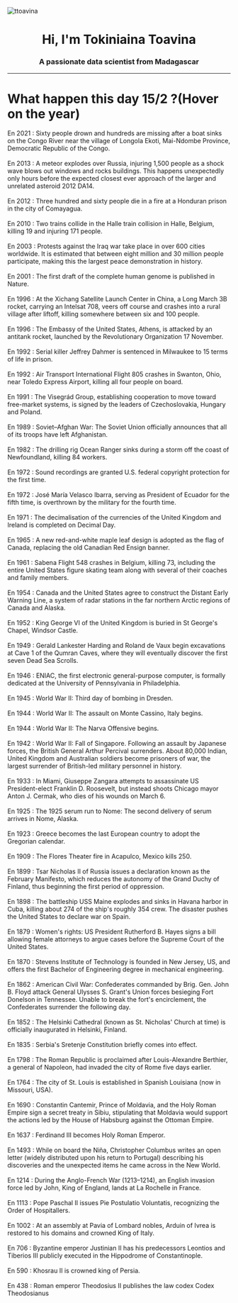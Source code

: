 
<p align="left"> <img src="https://komarev.com/ghpvc/?username=ttoavina&label=Profile%20views&color=0e75b6&style=flat" alt="ttoavina" /> </p>
<h1 align="center">Hi, I'm Tokiniaina Toavina</h1>
<h3 align="center">A passionate data scientist from Madagascar</h3>
    
<hr/>
<h1> What happen this day 15/2 ?(Hover on the year)</h1>

En 2021 : Sixty people drown and hundreds are missing after a boat sinks on the Congo River near the village of Longola Ekoti, Mai-Ndombe Province, Democratic Republic of the Congo.
<br/><br/>
En 2013 : A meteor explodes over Russia, injuring 1,500 people as a shock wave blows out windows and rocks buildings. This happens unexpectedly only hours before the expected closest ever approach of the larger and unrelated asteroid 2012 DA14.
<br/><br/>
En 2012 : Three hundred and sixty people die in a fire at a Honduran prison in the city of Comayagua.
<br/><br/>
En 2010 : Two trains collide in the Halle train collision in Halle, Belgium, killing 19 and injuring 171 people.
<br/><br/>
En 2003 : Protests against the Iraq war take place in over 600 cities worldwide. It is estimated that between eight million and 30 million people participate, making this the largest peace demonstration in history.
<br/><br/>
En 2001 : The first draft of the complete human genome is published in Nature.
<br/><br/>
En 1996 : At the Xichang Satellite Launch Center in China, a Long March 3B rocket, carrying an Intelsat 708, veers off course and crashes into a rural village after liftoff, killing somewhere between six and 100 people.
<br/><br/>
En 1996 : The Embassy of the United States, Athens, is attacked by an antitank rocket, launched by the Revolutionary Organization 17 November.
<br/><br/>
En 1992 : Serial killer Jeffrey Dahmer is sentenced in Milwaukee to 15 terms of life in prison.
<br/><br/>
En 1992 : Air Transport International Flight 805 crashes in Swanton, Ohio, near Toledo Express Airport, killing all four people on board.
<br/><br/>
En 1991 : The Visegrád Group, establishing cooperation to move toward free-market systems, is signed by the leaders of Czechoslovakia, Hungary and Poland.
<br/><br/>
En 1989 : Soviet–Afghan War: The Soviet Union officially announces that all of its troops have left Afghanistan.
<br/><br/>
En 1982 : The drilling rig Ocean Ranger sinks during a storm off the coast of Newfoundland, killing 84 workers.
<br/><br/>
En 1972 : Sound recordings are granted U.S. federal copyright protection for the first time.
<br/><br/>
En 1972 : José María Velasco Ibarra, serving as President of Ecuador for the fifth time, is overthrown by the military for the fourth time.
<br/><br/>
En 1971 : The decimalisation of the currencies of the United Kingdom and Ireland is completed on Decimal Day.
<br/><br/>
En 1965 : A new red-and-white maple leaf design is adopted as the flag of Canada, replacing the old Canadian Red Ensign banner.
<br/><br/>
En 1961 : Sabena Flight 548 crashes in Belgium, killing 73, including the entire United States figure skating team along with several of their coaches and family members.
<br/><br/>
En 1954 : Canada and the United States agree to construct the Distant Early Warning Line, a system of radar stations in the far northern Arctic regions of Canada and Alaska.
<br/><br/>
En 1952 : King George VI of the United Kingdom is buried in St George's Chapel, Windsor Castle.
<br/><br/>
En 1949 : Gerald Lankester Harding and Roland de Vaux begin excavations at Cave 1 of the Qumran Caves, where they will eventually discover the first seven Dead Sea Scrolls.
<br/><br/>
En 1946 : ENIAC, the first electronic general-purpose computer, is formally dedicated at the University of Pennsylvania in Philadelphia.
<br/><br/>
En 1945 : World War II: Third day of bombing in Dresden.
<br/><br/>
En 1944 : World War II: The assault on Monte Cassino, Italy begins.
<br/><br/>
En 1944 : World War II: The Narva Offensive begins.
<br/><br/>
En 1942 : World War II: Fall of Singapore. Following an assault by Japanese forces, the British General Arthur Percival surrenders. About 80,000 Indian, United Kingdom and Australian soldiers become prisoners of war, the largest surrender of British-led military personnel in history.
<br/><br/>
En 1933 : In Miami, Giuseppe Zangara attempts to assassinate US President-elect Franklin D. Roosevelt, but instead shoots Chicago mayor Anton J. Cermak, who dies of his wounds on March 6.
<br/><br/>
En 1925 : The 1925 serum run to Nome: The second delivery of serum arrives in Nome, Alaska.
<br/><br/>
En 1923 : Greece becomes the last European country to adopt the Gregorian calendar.
<br/><br/>
En 1909 : The Flores Theater fire in Acapulco, Mexico kills 250.
<br/><br/>
En 1899 : Tsar Nicholas II of Russia issues a declaration known as the February Manifesto, which reduces the autonomy of the Grand Duchy of Finland, thus beginning the first period of oppression.
<br/><br/>
En 1898 : The battleship USS Maine explodes and sinks in Havana harbor in Cuba, killing about 274 of the ship's roughly 354 crew. The disaster pushes the United States to declare war on Spain.
<br/><br/>
En 1879 : Women's rights: US President Rutherford B. Hayes signs a bill allowing female attorneys to argue cases before the Supreme Court of the United States.
<br/><br/>
En 1870 : Stevens Institute of Technology is founded in New Jersey, US, and offers the first Bachelor of Engineering degree in mechanical engineering.
<br/><br/>
En 1862 : American Civil War: Confederates commanded by Brig. Gen. John B. Floyd attack General Ulysses S. Grant's Union forces besieging Fort Donelson in Tennessee. Unable to break the fort's encirclement, the Confederates surrender the following day.
<br/><br/>
En 1852 : The Helsinki Cathedral (known as St. Nicholas' Church at time) is officially inaugurated in Helsinki, Finland.
<br/><br/>
En 1835 : Serbia's Sretenje Constitution briefly comes into effect.
<br/><br/>
En 1798 : The Roman Republic is proclaimed after Louis-Alexandre Berthier, a general of Napoleon, had invaded the city of Rome five days earlier.
<br/><br/>
En 1764 : The city of St. Louis is established in Spanish Louisiana (now in Missouri, USA).
<br/><br/>
En 1690 : Constantin Cantemir, Prince of Moldavia, and the Holy Roman Empire sign a secret treaty in Sibiu, stipulating that Moldavia would support the actions led by the House of Habsburg against the Ottoman Empire.
<br/><br/>
En 1637 : Ferdinand III becomes Holy Roman Emperor.
<br/><br/>
En 1493 : While on board the Niña, Christopher Columbus writes an open letter (widely distributed upon his return to Portugal) describing his discoveries and the unexpected items he came across in the New World.
<br/><br/>
En 1214 : During the Anglo-French War (1213–1214), an English invasion force led by John, King of England, lands at La Rochelle in France.
<br/><br/>
En 1113 : Pope Paschal II issues Pie Postulatio Voluntatis, recognizing the Order of Hospitallers.
<br/><br/>
En 1002 : At an assembly at Pavia of Lombard nobles, Arduin of Ivrea is restored to his domains and crowned King of Italy.
<br/><br/>
En 706 : Byzantine emperor Justinian II has his predecessors Leontios and Tiberios III publicly executed in the Hippodrome of Constantinople.
<br/><br/>
En 590 : Khosrau II is crowned king of Persia.
<br/><br/>
En 438 : Roman emperor Theodosius II publishes the law codex Codex Theodosianus
<br/><br/>
